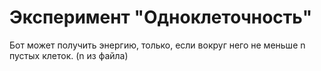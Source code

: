 # Эксперимент "Одноклеточность"

Бот может получить энергию, только, если вокруг него не меньше n пустых клеток. (n из файла)
